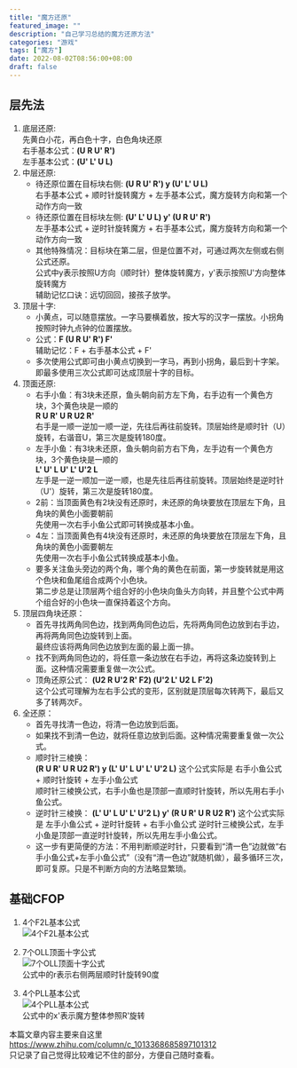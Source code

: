 ```yaml
---
title: "魔方还原"
featured_image: ""
description: "自己学习总结的魔方还原方法"
categories: "游戏"
tags: ["魔方"]
date: 2022-08-02T08:56:00+08:00
draft: false
---
```


## 层先法

1. 底层还原:  
先黄白小花，再白色十字，白色角块还原  
右手基本公式：**(U R U' R')**  
左手基本公式：**(U' L' U L)**  
2. 中层还原:  
    * 待还原位置在目标块右侧: **(U R U' R') y (U' L' U L)**  
    右手基本公式 + 顺时针旋转魔方 + 左手基本公式，魔方旋转方向和第一个动作方向一致
    * 待还原位置在目标块左侧: **(U' L' U L) y' (U R U' R')**  
    左手基本公式 + 逆时针旋转魔方 + 右手基本公式，魔方旋转方向和第一个动作方向一致
    * 其他特殊情况：目标块在第二层，但是位置不对，可通过两次左侧或右侧公式还原。  
    公式中y表示按照U方向（顺时针）整体旋转魔方，y'表示按照U'方向整体旋转魔方  
    辅助记忆口诀：远切回回，接孩子放学。
3. 顶层十字:  
    * 小黄点，可以随意摆放。一字马要横着放，按大写的汉字一摆放。小拐角按照时钟九点钟的位置摆放。
    * 公式：**F (U R U' R') F'**  
    辅助记忆：F + 右手基本公式 + F'  
    * 多次使用公式即可由小黄点切换到一字马，再到小拐角，最后到十字架。即最多使用三次公式即可达成顶层十字的目标。
4. 顶面还原:
    * 右手小鱼：有3块未还原，鱼头朝向前方左下角，右手边有一个黄色方块，3个黄色块是一顺的  
        **R  U  R' U  R  U2  R'**  
    右手是一顺一逆加一顺一逆，先往后再往前旋转。顶层始终是顺时针（U）旋转，右谐音U，第三次是旋转180度。
    * 左手小鱼：有3块未还原，鱼头朝向前方右下角，左手边有一个黄色方块，3个黄色块是一顺的  
        **L' U' L  U' L' U'2 L**  
    左手是一逆一顺加一逆一顺，也是先往后再往前旋转。顶层始终是逆时针（U'）旋转，第三次是旋转180度。
    * 2前：当顶面黄色有2块没有还原时，未还原的角块要放在顶层左下角，且角块的黄色小面要朝前  
    先使用一次右手小鱼公式即可转换成基本小鱼。
    * 4左：当顶面黄色有4块没有还原时，未还原的角块要放在顶层左下角，且角块的黄色小面要朝左  
    先使用一次右手小鱼公式转换成基本小鱼。
    * 要多关注鱼头旁边的两个角，哪个角的黄色在前面，第一步旋转就是用这个色块和鱼尾组合成两个小色块。  
    第二步总是让顶层两个组合好的小色块向鱼头方向转，并且整个公式中两个组合好的小色块一直保持着这个方向。  
5. 顶层四角块还原：
    * 首先寻找两角同色边，找到两角同色边后，先将两角同色边放到右手边，再将两角同色边旋转到上面。  
    最终应该将两角同色边放到左面的最上面一排。
    * 找不到两角同色边的，将任意一条边放在右手边，再将这条边旋转到上面。这种情况需要重复做一次公式。
    * 顶角还原公式：
        **(U2 R U'2 R' F2) (U'2 L' U2 L F'2)**  
    这个公式可理解为左右手公式的变形，区别就是顶层每次转两下，最后又多了转两次F。  
6. 全还原：
    * 首先寻找清一色边，将清一色边放到后面。
    * 如果找不到清一色边，就将任意边放到后面。这种情况需要重复做一次公式。
    * 顺时针三棱换：  
    **(R  U  R' U  R  U2  R') y (L' U' L  U' L' U'2 L)**
    这个公式实际是 右手小鱼公式 + 顺时针旋转 + 左手小鱼公式  
    顺时针三棱换公式，右手小鱼也是顶部一直顺时针旋转，所以先用右手小鱼公式。
    * 逆时针三棱换：
    **(L' U' L  U' L' U'2 L) y' (R  U  R' U  R  U2  R')**
    这个公式实际是 左手小鱼公式 + 逆时针旋转 + 右手小鱼公式
    逆时针三棱换公式，左手小鱼是顶部一直逆时针旋转，所以先用左手小鱼公式。
    * 这一步有更简便的方法：不用判断顺逆时针，只要看到“清一色”边就做“右手小鱼公式+左手小鱼公式”（没有“清一色边”就随机做），最多循环三次，即可复原。只是不判断方向的方法略显繁琐。  

## 基础CFOP

1. 4个F2L基本公式  
![4个F2L基本公式](/images/魔方还原/F2L.jpg "图 4个F2L基本公式")

2. 7个OLL顶面十字公式  
![7个OLL顶面十字公式](/images/魔方还原/OLL.jpg "图 7个OLL顶面十字公式")  
公式中的r表示右侧两层顺时针旋转90度

3. 4个PLL基本公式  
![4个PLL基本公式](/images/魔方还原/PLL.jpg "图 4个PLL基本公式")  
公式中的x'表示魔方整体参照R'旋转

本篇文章内容主要来自这里 <https://www.zhihu.com/column/c_1013368685897101312>  
只记录了自己觉得比较难记不住的部分，方便自己随时查看。

